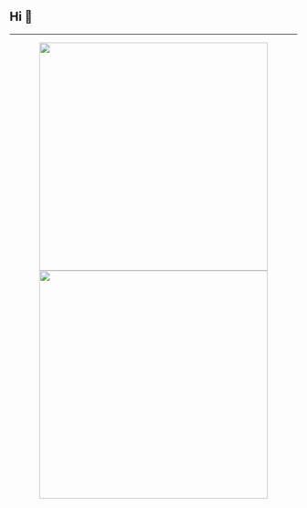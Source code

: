 ## Hi 👋
---
<p align = "center">
  <img src = "https://github-readme-stats.vercel.app/api?username=camcoles&show_icons=true&theme=bear" width = 400>
  <img src = "https://github-readme-streak-stats.herokuapp.com?user=camcoles&theme=dark&hide_border=true" width = 400>
</p>
